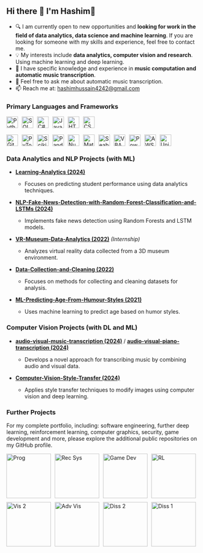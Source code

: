 ## Hi there 👋 I'm Hashim🔭

<!--
**hashimh4/hashimh4** is a ✨ _special_ ✨ repository because its `README.md` (this file) appears on your GitHub profile.

Here are some ideas to get you started:

- 🔭 I’m currently working on ...
- 🌱 I’m currently learning ...
- 👯 I’m looking to collaborate on ...
- 🤔 I’m looking for help with ...
- 💬 Ask me about ...
- 📫 How to reach me: ...
- 😄 Pronouns: ...
- ⚡ Fun fact: ...
-->

- 🔍 I am currently open to new opportunities and **looking for work in the field of data analytics, data science and machine learning**. If you are looking for someone with my skills and experience, feel free to contact me.
- 💡 My interests include **data analytics, computer vision and research**. Using machine learning and deep learning.
- 🧠 I have specific knowledge and experience in **music computation and automatic music transcription**.
- 💬 Feel free to ask me about automatic music transcription.
- 📫 Reach me at: hashimhussain4242@gmail.com

### Primary Languages and Frameworks
<div style="display: flex; flex-wrap: wrap; gap: 10px;">
  <img src="https://img.shields.io/badge/Python-3776AB?style=flat&logo=python&logoColor=white" alt="Python" height="30">
  <img src="https://img.shields.io/badge/SQL-4479A1?style=flat&logo=sqlite&logoColor=white" alt="SQL" height="30">
  <img src="https://img.shields.io/badge/C%23-68217A?style=flat&logo=c-sharp&logoColor=white" alt="C#" height="30">
  <img src="https://img.shields.io/badge/JavaScript-F7DF1E?style=flat&logo=javascript&logoColor=black" alt="JavaScript" height="30">
  <img src="https://img.shields.io/badge/HTML-E34F26?style=flat&logo=html5&logoColor=white" alt="HTML" height="30">
  <img src="https://img.shields.io/badge/CSS-1572B6?style=flat&logo=css3&logoColor=white" alt="CSS" height="30">
</div>

<br>

<div style="display: flex; flex-wrap: wrap; gap: 10px;">
  <img src="https://img.shields.io/badge/Git-F05032?style=flat&logo=git&logoColor=white" alt="Git" height="30">
  <img src="https://img.shields.io/badge/PyTorch-EE4C2C?style=flat&logo=pytorch&logoColor=white" alt="PyTorch" height="30">
  <img src="https://img.shields.io/badge/Scikit--Learn-F7931E?style=flat&logo=scikit-learn&logoColor=white" alt="Scikit-learn" height="30">
  <img src="https://img.shields.io/badge/Pandas-150458?style=flat&logo=pandas&logoColor=white" alt="Pandas" height="30">
  <img src="https://img.shields.io/badge/NumPy-013243?style=flat&logo=numpy&logoColor=white" alt="NumPy" height="30">
  <img src="https://img.shields.io/badge/Matplotlib-003C6B?style=flat&logo=matplotlib&logoColor=white" alt="Matplotlib" height="30">
  <img src="https://img.shields.io/badge/Seaborn-9B59B6?style=flat&logo=seaborn&logoColor=white" alt="Seaborn" height="30">
  <img src="https://img.shields.io/badge/VBA-000000?style=flat&logo=visual-basic&logoColor=white" alt="VBA" height="30">
  <img src="https://img.shields.io/badge/PowerBI-F2C811?style=flat&logo=powerbi&logoColor=white" alt="PowerBI (Basic)" height="30">
  <img src="https://img.shields.io/badge/AWS-232F3E?style=flat&logo=amazonaws&logoColor=white" alt="AWS (Basic)" height="30">
  <img src="https://img.shields.io/badge/Unity-100000?style=flat&logo=unity&logoColor=white" alt="Unity" height="30">
</div>

### Data Analytics and NLP Projects (with ML)

- **[Learning-Analytics (2024)](https://github.com/hashimh4/Learning-Analytics-Predicting-Performance)**
  - Focuses on predicting student performance using data analytics techniques.
  
- **[NLP-Fake-News-Detection-with-Random-Forest-Classification-and-LSTMs (2024)](https://github.com/hashimh4/NLP-Fake-News-Detection-with-Random-Forest-Classification-and-LSTMs)**
  - Implements fake news detection using Random Forests and LSTM models.
  
- **[VR-Museum-Data-Analytics (2022)](https://github.com/hashimh4/VR-Museum-Data-Analytics)** *(Internship)*
  - Analyzes virtual reality data collected from a 3D museum environment.
  
- **[Data-Collection-and-Cleaning (2022)](https://github.com/hashimh4/Data-Collection-and-Cleaning)**
  - Focuses on methods for collecting and cleaning datasets for analysis.
  
- **[ML-Predicting-Age-From-Humour-Styles (2021)](https://github.com/hashimh4/ML-Predicting-Age-From-Humour-Styles)**
  - Uses machine learning to predict age based on humor styles.

### Computer Vision Projects (with DL and ML)

- **[audio-visual-music-transcription (2024)](https://github.com/CognitiveComputingLab/audio-visual-music-transcription)** / **[audio-visual-piano-transcription (2024)](https://github.com/hashimh4/audio-visual-piano-transcription)**
  - Develops a novel approach for transcribing music by combining audio and visual data.
  
- **[Computer-Vision-Style-Transfer (2024)](https://github.com/hashimh4/Computer-Vision-Style-Transfer)**
  - Applies style transfer techniques to modify images using computer vision and deep learning.

### Further Projects
For my complete portfolio, including: software engineering, further deep learning, reinforcement learning, computer graphics, security, game development and more, please explore the additional public repositories on my GitHub profile.

<div style="display: flex; flex-wrap: wrap; gap: 10px;">
  <img src="https://github.com/user-attachments/assets/1506b5fe-0c23-4e4d-bffd-40962171b276" height="116" alt="Prog">
  <img src="https://github.com/user-attachments/assets/8d4418c8-fa0d-4d1a-a418-bf394997f13b" height="116" alt="Rec Sys">
  <img src="https://github.com/user-attachments/assets/33cc49ff-c057-43b2-ba98-a84947684e86" height="116" alt="Game Dev">
  <img src="https://github.com/user-attachments/assets/e919ec0c-2d17-4c4a-a188-0cef0cd05c0b" height="116" alt="RL">
  <img src="https://github.com/user-attachments/assets/5a81de9f-e636-4617-ad2a-c817360a2282" height="116" alt="Vis 2">
  <img src="https://github.com/user-attachments/assets/6abd9312-c5dd-457c-8e23-d8bc44a229a2" height="116" alt="Adv Vis">
  <img src="https://github.com/user-attachments/assets/2fdaf7a9-b319-452d-aaf7-d649b784742c" height="116" alt="Diss 2">
  <img src="https://github.com/user-attachments/assets/67c58434-bb87-4b5f-9f8f-1af96d2bdace" height="116" alt="Diss 1">
</div>
